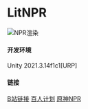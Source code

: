 # LitNPR
![NPR渲染](https://user-images.githubusercontent.com/62863738/219716066-eb019f71-ab71-4b7d-9828-831d8f4aca5f.jpg)
#### 开发环境
Unity 2021.3.14f1c1[URP]
#### 链接
[B站链接](https://www.bilibili.com/video/BV1Uj411A7XT/?vd_source=26f358375b19c380eea8013ae3143ec5)
[百人计划](https://www.bilibili.com/video/BV1R94y1X7yP/?spm_id_from=333.788.video.desc.click&vd_source=26f358375b19c380eea8013ae3143ec5)
[原神NPR](https://www.bilibili.com/video/BV1J341137U5/?spm_id_from=333.788.video.desc.click&vd_source=26f358375b19c380eea8013ae3143ec5)
